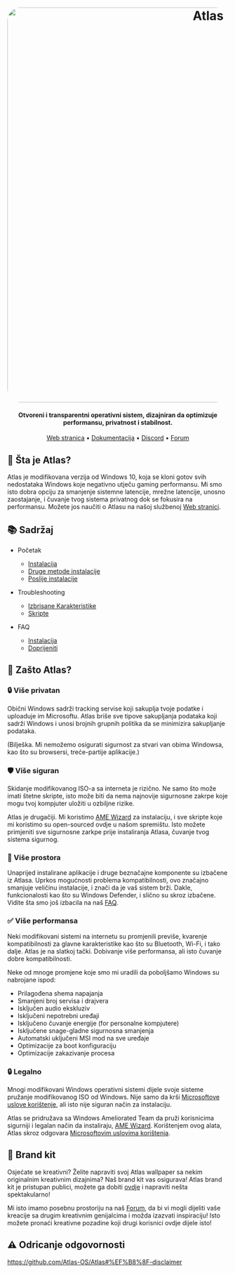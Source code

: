 <h1 align="center">
  <a href="http://atlasos.net"><img src="https://cdn.jsdelivr.net/gh/Atlas-OS/Atlas@main/img/banner.png" alt="Atlas" width="900" style="border-radius: 30px"></a>
</h1>

<h4 align="center">Otvoreni i transparentni operativni sistem, dizajniran da optimizuje performansu, privatnost i stabilnost.</h4>

<p align="center">
  <a href="https://atlasos.net">Web stranica</a>
  •
  <a href="https://docs.atlasos.net">Dokumentacija</a>
  •
  <a href="https://discord.atlasos.net" target="_blank">Discord</a>
  •
  <a href="https://forum.atlasos.net">Forum</a>
</p>

## 🤔 **Šta je Atlas?**

Atlas je modifikovana verzija od Windows 10, koja se kloni gotov svih nedostataka Windows koje negativno utječu gaming performansu.
Mi smo isto dobra opciju za smanjenje sistemne latencije, mrežne latencije, unosno zaostajanje, i čuvanje tvog sistema privatnog dok se fokusira na performansu.
Možete jos naučiti o Atlasu na našoj službenoj [Web stranici](https://atlasos.net).

## 📚 **Sadržaj**

- Početak
  - [Instalacija](https://docs.atlasos.net/Getting%20started/Installation)
  - [Druge metode instalacije](https://docs.atlasos.net/Getting%20started/Other%20installation%20methods/Install%20with%20no%20USB)
  - [Poslije instalacije](https://docs.atlasos.net/Getting%20started/Post-Installation/Drivers)

- Troubleshooting
  - [Izbrisane Karakteristike](https://docs.atlasos.net/Troubleshooting/Removed%20features)
  - [Skripte](https://docs.atlasos.net/Troubleshooting/Scripts)

- FAQ
  - [Instalacija](https://docs.atlasos.net/FAQ/Installation)
  - [Doprijeniti](https://docs.atlasos.net/FAQ/Contribute)

## 👀 **Zašto Atlas?**

### 🔒 Više privatan
Obični Windows sadrži tracking servise koji sakuplja tvoje podatke i uploaduje im Microsoftu.
Atlas briše sve tipove sakupljanja podataka koji sadrži Windows i unosi brojnih grupnih politika da se minimizira sakupljanje podataka. 

(Bilješka. Mi nemožemo osigurati sigurnost za stvari van obima Windowsa, kao što su browsersi, treće-partije aplikacije.)

### 🛡️ Više siguran
Skidanje modifikovanog ISO-a sa interneta je rizično. Ne samo što može imati štetne skripte, isto može biti da nema najnovije sigurnosne zakrpe koje mogu tvoj kompjuter uložiti u ozbiljne rizike. 

Atlas je drugačiji. Mi koristimo [AME Wizard](https://ameliorated.io) za instalaciju, i sve skripte koje mi koristimo su open-sourced ovdje u našom spremištu. Isto možete primjeniti sve sigurnosne zarkpe prije instaliranja Atlasa, čuvanje tvog sistema sigurnog.

### 🚀 Više prostora
Unaprijed instalirane aplikacije i druge beznačajne komponente su izbačene iz Atlasa. Uprkos mogućnosti problema kompatibilnosti, ovo značajno smanjuje veličinu instalacije, i znači da je vaš sistem brži. Dakle, funkcionalosti kao što su Windows Defender, i slično su skroz izbačene.
Vidite šta smo još izbacila na naš [FAQ](https://docs.atlasos.net/Troubleshooting/Removed%20features).

### ✅ Više performansa
Neki modifikovani sistemi na internetu su promjenili previše, kvarenje kompatibilnosti za glavne karakteristike kao što su Bluetooth, Wi-Fi, i tako dalje.
Atlas je na slatkoj tački. Dobivanje više performansa, ali isto čuvanje dobre kompatibilnosti.

Neke od mnoge promjene koje smo mi uradili da poboljšamo Windows su nabrojane ispod:
- Prilagođena shema napajanja
- Smanjeni broj servisa i drajvera
- Isključen audio ekskluziv
- Isključeni nepotrebni uređaji
- Isključeno čuvanje energije (for personalne kompjutere)
- Isključene snage-gladne sigurnosna smanjenja
- Automatski uključeni MSI mod na sve uređaje
- Optimizacije za boot konfiguraciju
- Optimizacije zakazivanje procesa

### 🔒 Legalno
Mnogi modifikovani Windows operativni sistemi dijele svoje sisteme pružanje modifikovanog ISO od Windows. Nije samo da krši [Microsoftove uslove korištenje](https://www.microsoft.com/en-us/Useterms/Retail/Windows/10/UseTerms_Retail_Windows_10_English.htm), ali isto nije siguran način za instalaciju.

Atlas se pridružava sa Windows Ameliorated Team da pruži korisnicima sigurniji i legalan način da instaliraju, [AME Wizard](https://ameliorated.io). Korištenjem ovog alata, Atlas skroz odgovara [Microsoftovim uslovima korištenja](https://www.microsoft.com/en-us/Useterms/Retail/Windows/10/UseTerms_Retail_Windows_10_English.htm).

## 🎨 Brand kit
Osjećate se kreativni? Želite napraviti svoj Atlas wallpaper sa nekim originalnim kreativnim dizajnima? Naš brand kit vas osigurava!
Atlas brand kit je pristupan publici, možete ga dobiti [ovdje](https://cdn.jsdelivr.net/gh/Atlas-OS/Atlas@main/img/brand-kit.zip) i napraviti nešta spektakularno!

Mi isto imamo posebnu prostoriju na naš [Forum](https://forum.atlasos.net/t/art-showcase), da bi vi mogli dijeliti vaše kreacije sa drugim kreativnim genijalcima i možda izazvati inspiraciju! Isto možete pronaći kreativne pozadine koji drugi korisnici ovdje dijele isto!

## ⚠️ Odricanje odgovornosti
https://github.com/Atlas-OS/Atlas#%EF%B8%8F-disclaimer
